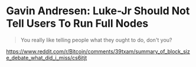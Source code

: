 # Gavin Andresen: Luke-Jr Should Not Tell Users To Run Full Nodes

> You really like telling people what they ought to do, don't you? 

https://www.reddit.com/r/Bitcoin/comments/39txam/summary_of_block_size_debate_what_did_i_miss/cs6itjt
